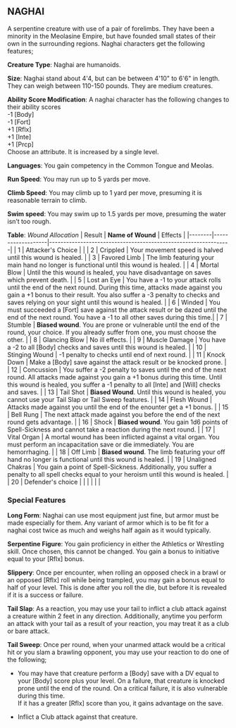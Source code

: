 ## NAGHAI
A serpentine creature with use of a pair of forelimbs. They have been a minority in the Meolasine Empire, but have founded small states of their own in the surrounding regions. Naghai characters get the following features;

**Creature Type**: Naghai are humanoids.

**Size**: Naghai stand about 4'4, but can be between 4'10" to 6'6" in length. They can weigh between 110-150 pounds. They are medium creatures.

**Ability Score Modification**: A naghai character has the following changes to their ability scores  
-1 [Body]  
-1 [Fort]  
+1 [Rflx]  
+1 [Inte]  
+1 [Prcp]  
Choose an attribute. It is increased by a single level.

**Languages**: You gain competency in the Common Tongue and Meolas.

**Run Speed**: You may run up to 5 yards per move.

**Climb Speed**: You may climb up to 1 yard per move, presuming it is reasonable terrain to climb.

**Swim speed**: You may swim up to 1.5 yards per move, presuming the water isn’t too rough.

**Table**: *Wound Allocation*
| Result | **Name of Wound** | Effects                                                        |
|--------|-------------------|----------------------------------------------------------------|
|   1    | Attacker's Choice |                                                                |
|   2    | Crippled          | Your movement speed is halved until this wound is healed.      |
|   3    | Favored Limb      | The limb featuring your main hand no longer is functional until this wound is healed. |
|   4    | Mortal Blow       | Until the this wound is healed, you have disadvantage on saves which prevent death. |
|   5    | Lost an Eye       | You have a -1 to your attack rolls until the end of the next round. During this time, attacks made against you gain a +1 bonus to their result. You also suffer a -3 penalty to checks and saves relying on your sight until this wound is healed. |
|   6    | Winded            | You must succeeded a [Fort] save against the attack result or be dazed until the end of the next round. You have a -1 to all other saves during this time.|
|   7    | Stumble | **Biased wound**. You are prone or vulnerable until the end of the round, your choice. If you already suffer from one, you must choose the other. |
|   8    | Glancing Blow     | No ill effects.                                     |
|   9    | Muscle Damage     | You have a -2 to all [Body] checks and saves until this wound is healed. |
|   10   | Stinging Wound    | -1 penalty to checks until end of next round. |
|   11   | Knock Down | Make a [Body] save against the attack result  or be knocked prone. |
|   12   | Concussion | You suffer a -2 penalty to saves until the end of the next round. All attacks made against you gain a +1 bonus during this time. Until this wound is healed, you suffer a -1 penalty to all [Inte] and [Will] checks and saves. |
|   13   | Tail Shot | **Biased Wound**. Until this wound is healed, you cannot use your Tail Slap or Tail Sweep features. |
|   14   | Flesh Wound | Attacks made against you until the end of the enounter get a +1 bonus. |
|   15   | Bell Rung | The next attack made against you before the end of the next round gets advantage.  |
|   16   | Shock | **Biased wound**. You gain 1d6 points of Spell-Sickness and cannot take a reaction during the next round. |
|   17   | Vital Organ          |  A mortal wound has been inflicted against a vital organ. You must perform an incapacitation save or die immediately. You are hemorrhaging. |
|   18   | Off Limb | **Biased wound**. The limb featuring your off hand no longer is functional until this wound is healed. |
|   19   | Unaligned Chakras | You gain a point of Spell-Sickness. Additionally, you suffer a penalty to all spell checks equal to your heroism until this wound is healed. |
|   20   | Defender's choice |                                   |
|        |                                                |                                   |

### Special Features

**Long Form**: Naghai can use most equipment just fine, but armor must be made especially for them. Any variant of armor which is to be fit for a naghai cost twice as much and weighs half again as it would typically. 

**Serpentine Figure**: You gain proficiency in either the Athletics or Wrestling skill. Once chosen, this cannot be changed. You gain a bonus to initiative equal to your [Rflx] bonus.

**Slippery**: Once per encounter, when rolling an opposed check in a brawl or an opposed [Rflx] roll while being trampled, you may gain a bonus equal to half of your level. This is done after you roll the die, but before it is revealed if it is a success or failure.

**Tail Slap**: As a reaction, you may use your tail to inflict a club attack against a creature within 2 feet in any direction. Additionally, anytime you perform an attack with your tail as a result of your reaction, you may treat it as a club or bare attack.

**Tail Sweep**: Once per round, when your unarmed attack would be a critical hit or you slam a brawling opponent, you may use your reaction to do one of the following;

* You may have that creature perform a [Body] save with a DV equal to your [Body] score plus your level. On a failure, that creature is knocked prone until the end of the round. On a critical failure, it is also vulnerable during this time.  
If it has a greater [Rflx] score than you, it gains advantage on the save.

* Inflict a Club attack against that creature.
